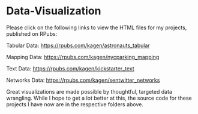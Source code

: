 # Data-Visualization

Please click on the following links to view the HTML files for my projects, published on RPubs: 

Tabular Data: https://rpubs.com/kagen/astronauts_tabular

Mapping Data: https://rpubs.com/kagen/nycparking_mapping

Text Data: https://rpubs.com/kagen/kickstarter_text

Networks Data: https://rpubs.com/kagen/sentwitter_networks

Great visualizations are made possible by thoughtful, targeted data wrangling. While I hope to get a lot better at this, the source code for these projects I have now are in the respective folders above. 
